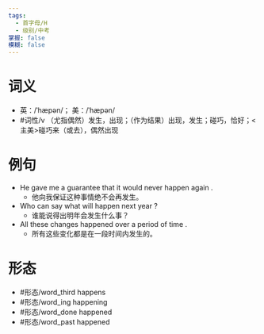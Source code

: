 ```yaml
---
tags:
  - 首字母/H
  - 级别/中考
掌握: false
模糊: false
---
```

# 词义
- 英：/ˈhæpən/； 美：/ˈhæpən/
- #词性/v  （尤指偶然）发生，出现；（作为结果）出现，发生；碰巧，恰好；<主美>碰巧来（或去），偶然出现
# 例句
- He gave me a guarantee that it would never happen again .
	- 他向我保证这种事情绝不会再发生。
- Who can say what will happen next year ?
	- 谁能说得出明年会发生什么事？
- All these changes happened over a period of time .
	- 所有这些变化都是在一段时间内发生的。
# 形态
- #形态/word_third happens
- #形态/word_ing happening
- #形态/word_done happened
- #形态/word_past happened
